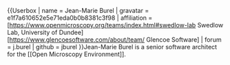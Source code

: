 {{Userbox
| name = Jean-Marie Burel
| gravatar = e1f7a610652e5e71eda0b0b8381c3f98
| affiliation = [https://www.openmicroscopy.org/teams/index.html#swedlow-lab Swedlow Lab, University of Dundee]<br>[https://www.glencoesoftware.com/about/team/ Glencoe Software]
| forum = j.burel
| github = jburel
}}Jean-Marie Burel is a senior software architect for the [[Open Microscopy Environment]].
